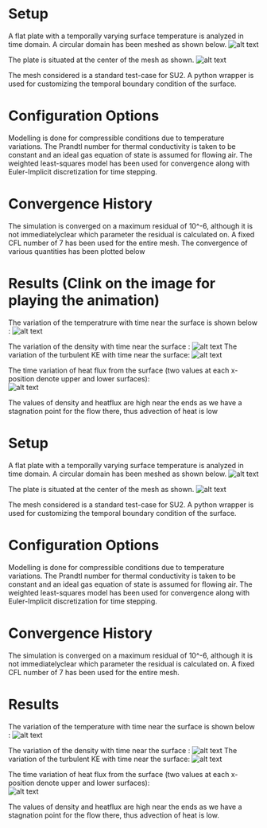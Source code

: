 # Setup

A flat plate with a temporally varying surface temperature is analyzed in time domain. A circular domain has been meshed as shown below.
![alt text](https://github.com/pastriano16/SU2/blob/master/assignments/Task3/img/mesh_domain.png?raw=true)

The plate is situated at the center of the mesh as shown.
![alt text](https://github.com/pastriano16/SU2/blob/master/assignments/Task3/img/mes_flat_plate.png?raw=true)

The mesh considered is a standard test-case for SU2. A python wrapper is used for customizing the temporal boundary condition of the surface. 

# Configuration Options

Modelling is done for compressible conditions due to temperature variations. The Prandtl number for thermal conductivity is taken to be constant and an ideal gas equation of state is assumed for flowing air. The weighted least-squares model has been used for convergence along with Euler-Implicit discretization for time stepping.

# Convergence History

The simulation is converged on a maximum residual of 10^-6, although it is not immediatelyclear which parameter the residual is calculated on. A fixed CFL number of 7 has been used for the entire mesh. The convergence of various quantities has been plotted below 
# Results (Clink on the image for playing the animation)

The variation of the temperatrure with time near the surface is shown below : 
![alt text](https://github.com/pastriano16/SU2/blob/master/assignments/Task3/img/temperature.gif?raw=true)

The variation of the density with time near the surface :
![alt text](https://github.com/pastriano16/SU2/blob/master/assignments/Task3/img/density.gif?raw=true)
The variation of the turbulent KE with time near the surface:
![alt text](https://github.com/pastriano16/SU2/blob/master/assignments/Task3/img/turb_KE.gif?raw=true)

The time variation of heat flux from the surface (two values at each x-position denote upper and lower surfaces):  
![alt text](https://github.com/pastriano16/SU2/blob/master/assignments/Task3/img/heat_flux.gif?raw=true)

The values of density and heatflux are high near the ends as we have a stagnation point for the flow there, thus advection of heat is low

# Setup

A flat plate with a temporally varying surface temperature is analyzed in time domain. A circular domain has been meshed as shown below.
![alt text](https://github.com/pastriano16/SU2/blob/master/assignments/Task3/img/mesh_domain.png?raw=true)

The plate is situated at the center of the mesh as shown.
![alt text](https://github.com/pastriano16/SU2/blob/master/assignments/Task3/img/mes_flat_plate.png.png?raw=true)

The mesh considered is a standard test-case for SU2. A python wrapper is used for customizing the temporal boundary condition of the surface. 

# Configuration Options

Modelling is done for compressible conditions due to temperature variations. The Prandtl number for thermal conductivity is taken to be constant and an ideal gas equation of state is assumed for flowing air. The weighted least-squares model has been used for convergence along with Euler-Implicit discretization for time stepping.

# Convergence History

The simulation is converged on a maximum residual of 10^-6, although it is not immediatelyclear which parameter the residual is calculated on. A fixed CFL number of 7 has been used for the entire mesh.
# Results

The variation of the temperature with time near the surface is shown below : 
![alt text](https://github.com/pastriano16/SU2/blob/master/assignments/Task3/img/temperature.gif?raw=true)

The variation of the density with time near the surface :
![alt text](https://github.com/pastriano16/SU2/blob/master/assignments/Task3/img/density.gif?raw=true)
The variation of the turbulent KE with time near the surface:
![alt text](https://github.com/pastriano16/SU2/blob/master/assignments/Task3/img/turb_KE.gif?raw=true)

The time variation of heat flux from the surface (two values at each x-position denote upper and lower surfaces):  
![alt text](https://github.com/pastriano16/SU2/blob/master/assignments/Task3/img/heat_flux.gif?raw=true)

The values of density and heatflux are high near the ends as we have a stagnation point for the flow there, thus advection of heat is low.
